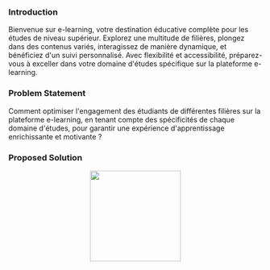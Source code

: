 <h3>Introduction</h3>
Bienvenue sur e-learning, votre destination éducative complète pour les études de niveau supérieur. Explorez une multitude de filières, plongez dans des contenus variés, interagissez de manière dynamique, et bénéficiez d'un suivi personnalisé. Avec flexibilité et accessibilité, préparez-vous à exceller dans votre domaine d'études spécifique sur la plateforme e-learning.
<h3>Problem Statement</h3>
Comment optimiser l'engagement des étudiants de différentes filières sur la plateforme e-learning, en tenant compte des spécificités de chaque domaine d'études, pour garantir une expérience d'apprentissage enrichissante et motivante ?
<h3> Proposed Solution</h3>
<p align="center" >
<img src= "Resources/E-learning.png" height="180" width="auto" />
</p>
